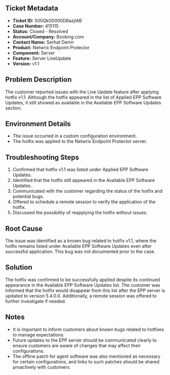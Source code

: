 ## Ticket Metadata
- **Ticket ID:** 500Qk00000D8azjIAB
- **Case Number:** 415115
- **Status:** Closed - Resolved
- **Account/Company:** Booking.com
- **Contact Name:** Serhat Demir
- **Product:** Netwrix Endpoint Protector
- **Component:** Server
- **Feature:** Server LiveUpdate
- **Version:** v1.1

## Problem Description
The customer reported issues with the Live Update feature after applying hotfix v1.1. Although the hotfix appeared in the list of Applied EPP Software Updates, it still showed as available in the Available EPP Software Updates section.

## Environment Details
- The issue occurred in a custom configuration environment.
- The hotfix was applied to the Netwrix Endpoint Protector server.

## Troubleshooting Steps
1. Confirmed that hotfix v1.1 was listed under Applied EPP Software Updates.
2. Identified that the hotfix still appeared in the Available EPP Software Updates.
3. Communicated with the customer regarding the status of the hotfix and potential bugs.
4. Offered to schedule a remote session to verify the application of the hotfix.
5. Discussed the possibility of reapplying the hotfix without issues.

## Root Cause
The issue was identified as a known bug related to hotfix v1.1, where the hotfix remains listed under Available EPP Software Updates even after successful application. This bug was not documented prior to the case.

## Solution
The hotfix was confirmed to be successfully applied despite its continued appearance in the Available EPP Software Updates list. The customer was informed that the hotfix would disappear from this list after the EPP server is updated to version 5.4.0.0. Additionally, a remote session was offered to further investigate if needed.

## Notes
- It is important to inform customers about known bugs related to hotfixes to manage expectations.
- Future updates to the EPP server should be communicated clearly to ensure customers are aware of changes that may affect their configurations.
- The offline patch for agent software was also mentioned as necessary for certain configurations, and links to such patches should be shared proactively with customers.
